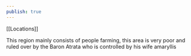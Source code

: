 ```yaml
---
publish: true
---
```


[[Locations]]

This region mainly consists of people farming, this area is very poor and ruled over by the Baron Atrata who is controlled by his wife amaryllis